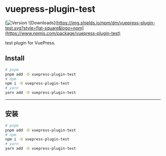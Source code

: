 # vuepress-plugin-test

[![Version](https://img.shields.io/npm/v/vuepress-plugin-test.svg?style=flat-square&logo=npm) ![Downloads](https://img.shields.io/npm/dm/vuepress-plugin-test.svg?style=flat-square&logo=npm](https://www.npmjs.com/package/vuepress-plugin-test)

test plugin for VuePress.

## Install

```bash
# pnpm
pnpm add -D vuepress-plugin-test
# npm
npm i -D vuepress-plugin-test
# yarn
yarn add -D vuepress-plugin-test
```

---

## 安装

```bash
# pnpm
pnpm add -D vuepress-plugin-test
# npm
npm i -D vuepress-plugin-test
# yarn
yarn add -D vuepress-plugin-test
```
